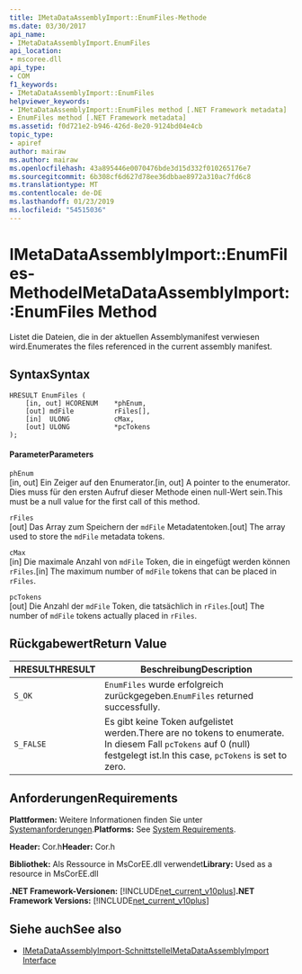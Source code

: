 ```yaml
---
title: IMetaDataAssemblyImport::EnumFiles-Methode
ms.date: 03/30/2017
api_name:
- IMetaDataAssemblyImport.EnumFiles
api_location:
- mscoree.dll
api_type:
- COM
f1_keywords:
- IMetaDataAssemblyImport::EnumFiles
helpviewer_keywords:
- IMetaDataAssemblyImport::EnumFiles method [.NET Framework metadata]
- EnumFiles method [.NET Framework metadata]
ms.assetid: f0d721e2-b946-426d-8e20-9124bd04e4cb
topic_type:
- apiref
author: mairaw
ms.author: mairaw
ms.openlocfilehash: 43a895446e0070476bde3d15d332f010265176e7
ms.sourcegitcommit: 6b308cf6d627d78ee36dbbae8972a310ac7fd6c8
ms.translationtype: MT
ms.contentlocale: de-DE
ms.lasthandoff: 01/23/2019
ms.locfileid: "54515036"
---
```

# <a name="imetadataassemblyimportenumfiles-method"></a><span data-ttu-id="7264e-102">IMetaDataAssemblyImport::EnumFiles-Methode</span><span class="sxs-lookup"><span data-stu-id="7264e-102">IMetaDataAssemblyImport::EnumFiles Method</span></span>
<span data-ttu-id="7264e-103">Listet die Dateien, die in der aktuellen Assemblymanifest verwiesen wird.</span><span class="sxs-lookup"><span data-stu-id="7264e-103">Enumerates the files referenced in the current assembly manifest.</span></span>  
  
## <a name="syntax"></a><span data-ttu-id="7264e-104">Syntax</span><span class="sxs-lookup"><span data-stu-id="7264e-104">Syntax</span></span>  
  
```  
HRESULT EnumFiles (  
    [in, out] HCORENUM    *phEnum,   
    [out] mdFile          rFiles[],   
    [in]  ULONG           cMax,   
    [out] ULONG           *pcTokens  
);  
```  
  
#### <a name="parameters"></a><span data-ttu-id="7264e-105">Parameter</span><span class="sxs-lookup"><span data-stu-id="7264e-105">Parameters</span></span>  
 `phEnum`  
 <span data-ttu-id="7264e-106">[in, out] Ein Zeiger auf den Enumerator.</span><span class="sxs-lookup"><span data-stu-id="7264e-106">[in, out] A pointer to the enumerator.</span></span> <span data-ttu-id="7264e-107">Dies muss für den ersten Aufruf dieser Methode einen null-Wert sein.</span><span class="sxs-lookup"><span data-stu-id="7264e-107">This must be a null value for the first call of this method.</span></span>  
  
 `rFiles`  
 <span data-ttu-id="7264e-108">[out] Das Array zum Speichern der `mdFile` Metadatentoken.</span><span class="sxs-lookup"><span data-stu-id="7264e-108">[out] The array used to store the `mdFile` metadata tokens.</span></span>  
  
 `cMax`  
 <span data-ttu-id="7264e-109">[in] Die maximale Anzahl von `mdFile` Token, die in eingefügt werden können `rFiles`.</span><span class="sxs-lookup"><span data-stu-id="7264e-109">[in] The maximum number of `mdFile` tokens that can be placed in `rFiles`.</span></span>  
  
 `pcTokens`  
 <span data-ttu-id="7264e-110">[out] Die Anzahl der `mdFile` Token, die tatsächlich in `rFiles`.</span><span class="sxs-lookup"><span data-stu-id="7264e-110">[out] The number of `mdFile` tokens actually placed in `rFiles`.</span></span>  
  
## <a name="return-value"></a><span data-ttu-id="7264e-111">Rückgabewert</span><span class="sxs-lookup"><span data-stu-id="7264e-111">Return Value</span></span>  
  
|<span data-ttu-id="7264e-112">HRESULT</span><span class="sxs-lookup"><span data-stu-id="7264e-112">HRESULT</span></span>|<span data-ttu-id="7264e-113">Beschreibung</span><span class="sxs-lookup"><span data-stu-id="7264e-113">Description</span></span>|  
|-------------|-----------------|  
|`S_OK`|<span data-ttu-id="7264e-114">`EnumFiles` wurde erfolgreich zurückgegeben.</span><span class="sxs-lookup"><span data-stu-id="7264e-114">`EnumFiles` returned successfully.</span></span>|  
|`S_FALSE`|<span data-ttu-id="7264e-115">Es gibt keine Token aufgelistet werden.</span><span class="sxs-lookup"><span data-stu-id="7264e-115">There are no tokens to enumerate.</span></span> <span data-ttu-id="7264e-116">In diesem Fall `pcTokens` auf 0 (null) festgelegt ist.</span><span class="sxs-lookup"><span data-stu-id="7264e-116">In this case, `pcTokens` is set to zero.</span></span>|  
  
## <a name="requirements"></a><span data-ttu-id="7264e-117">Anforderungen</span><span class="sxs-lookup"><span data-stu-id="7264e-117">Requirements</span></span>  
 <span data-ttu-id="7264e-118">**Plattformen:** Weitere Informationen finden Sie unter [Systemanforderungen](../../../../docs/framework/get-started/system-requirements.md).</span><span class="sxs-lookup"><span data-stu-id="7264e-118">**Platforms:** See [System Requirements](../../../../docs/framework/get-started/system-requirements.md).</span></span>  
  
 <span data-ttu-id="7264e-119">**Header:** Cor.h</span><span class="sxs-lookup"><span data-stu-id="7264e-119">**Header:** Cor.h</span></span>  
  
 <span data-ttu-id="7264e-120">**Bibliothek:** Als Ressource in MsCorEE.dll verwendet</span><span class="sxs-lookup"><span data-stu-id="7264e-120">**Library:** Used as a resource in MsCorEE.dll</span></span>  
  
 <span data-ttu-id="7264e-121">**.NET Framework-Versionen:** [!INCLUDE[net_current_v10plus](../../../../includes/net-current-v10plus-md.md)]</span><span class="sxs-lookup"><span data-stu-id="7264e-121">**.NET Framework Versions:** [!INCLUDE[net_current_v10plus](../../../../includes/net-current-v10plus-md.md)]</span></span>  
  
## <a name="see-also"></a><span data-ttu-id="7264e-122">Siehe auch</span><span class="sxs-lookup"><span data-stu-id="7264e-122">See also</span></span>
- [<span data-ttu-id="7264e-123">IMetaDataAssemblyImport-Schnittstelle</span><span class="sxs-lookup"><span data-stu-id="7264e-123">IMetaDataAssemblyImport Interface</span></span>](../../../../docs/framework/unmanaged-api/metadata/imetadataassemblyimport-interface.md)
